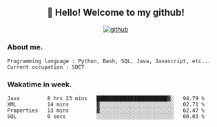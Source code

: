 <h2 align="center">👋 Hello! Welcome to my github! </h2>
<p align="center">
  <a href="https://github.com/usergwen"><img src="https://img.shields.io/badge/GitHub-24292e" alt="github"></a>
</p>

### About me.

```Plain Text
Programming language : Python, Bash, SQL, Java, Javascript, etc...
Current occupation : SDET
```
### Wakatime in week.

<!--START_SECTION:waka-->

```text
Java         8 hrs 23 mins   ███████████████████████▓░   94.79 %
XML          14 mins         ▓░░░░░░░░░░░░░░░░░░░░░░░░   02.71 %
Properties   13 mins         ▓░░░░░░░░░░░░░░░░░░░░░░░░   02.47 %
SQL          0 secs          ░░░░░░░░░░░░░░░░░░░░░░░░░   00.03 %
```

<!--END_SECTION:waka-->

